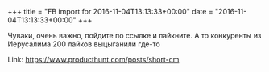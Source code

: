 +++
title = "FB import for 2016-11-04T13:13:33+00:00"
date = "2016-11-04T13:13:33+00:00"
+++

Чуваки, очень важно, пойдите по ссылке и лайкните. А то конкуренты из Иерусалима 200 лайков выцыганили где-то


Link: <a href="https://www.producthunt.com/posts/short-cm">https://www.producthunt.com/posts/short-cm</a>
